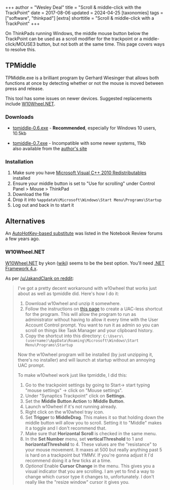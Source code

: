 +++
author = "Wesley Deal"
title = "Scroll & middle-click with the TrackPoint"
date = 2017-08-06
updated = 2024-04-25
[taxonomies]
tags = ["software", "thinkpad"]
[extra]
shorttitle = "Scroll & middle-click with a TrackPoint"
+++

<style>
:root{
	--color-accent: #E10020;
	--blockquote-bg: linear-gradient(135deg, #E1002020, #E1002000);
	--color-hover: #E10020;
	--color-logo-bg: #E10020;
	--color-logo-fg: #fff;
}
</style>

On ThinkPads running Windows, the middle mouse button below the TrackPoint can be used as a scroll modifier for the trackpoint or a middle-click/MOUSE3 button, but not both at the same time. This page covers ways to resolve this.

## TPMiddle
TPMiddle.exe is a brilliant program by Gerhard Wiesinger that allows both functions at once by detecting whether or not the mouse is moved between press and release.

This tool has some issues on newer devices. Suggested replacements include [W10Wheel.NET](https://github.com/ykon/w10wheel.net).

### Downloads

* [tpmiddle-0.6.exe](tpmiddle-0.6.exe) - **Recommended**, especially for Windows 10 users, 10.5kb

* [tpmiddle-0.7.exe](tpmiddle-0.7.exe) - Incompatible with some newer systems, 11kb  
also available from the [author's site](https://www.wiesinger.com/opensource/TPMiddle/V0.7/Release/tpmiddle.exe)

### Installation

1. Make sure you have [Microsoft Visual C++ 2010 Redistributables](https://www.microsoft.com/en-us/download/details.aspx?id=26999) installed
2. Ensure your middle button is set to "Use for scrolling" under Control Panel > Mouse > ThinkPad
3. Download the file
4. Drop it into `%appdata%\Microsoft\Windows\Start Menu\Programs\Startup`
5. Log out and back in to start it

## Alternatives

An [AutoHotKey-based substitute](http://web.archive.org/web/20220125153630/http://forum.notebookreview.com/threads/ultranav-middle-click-button-scroll.423415/) was listed in the Notebook Review forums a few years ago.


### W10Wheel.NET
[W10Wheel.NET](https://github.com/ykon/w10wheel.net/releases/latest) by ykon ([wiki](https://github.com/ykon/w10wheel.net/wiki)) seems to be the best option. You'll need [.NET Framework 4.x](https://dotnet.microsoft.com/en-us/download/dotnet-framework/thank-you/net48-web-installer).

As per [/u/JakandClank on reddit](https://old.reddit.com/r/thinkpad/comments/q2cfup/tpmiddle_on_newer_thinkpads/):

>I've got a pretty decent workaround with w10wheel that works just about as well as tpmiddle did. Here's how I do it:
>
> 1. Download w10wheel and unzip it somewhere.
> 2. Follow the instructions on [this page](https://www.tenforums.com/tutorials/57690-create-elevated-shortcut-without-uac-prompt-windows-10-a.html) to create a UAC-less shortcut for the program. This will allow the program to run as administrator without having to allow it every time with the User Account Control prompt. You want to run it as admin so you can scroll on things like Task Manager and your clipboard history.
> 3. Copy the shortcut into this directory: `C:\Users\(username)\AppData\Roaming\Microsoft\Windows\Start Menu\Programs\Startup`
>
> Now the w10wheel program will be installed (by just unzipping it, there's no installer) and will launch at startup without an annoying UAC prompt.
>
> To make w10wheel work just like tpmiddle, I did this:
>
> 1. Go to the trackpoint settings by going to Start-> start typing "mouse settings" -> click on "Mouse settings".
> 2. Under "Synaptics Trackpoint" click on **Settings**.
> 3. Set the **Middle Button Action** to **Middle Button**.
> 4. Launch w10wheel if it's not running already.
> 5. Right click on the w10wheel tray icon.
> 6. Set **Trigger** to **MiddleDrag**. This makes it so that holding down the middle button will allow you to scroll. Setting it to "Middle" makes it a toggle and I don't recommend that.
> 7. Make sure that **Horizontal Scroll** is checked in the same menu.
> 8. In the **Set Number** menu, set **verticalThreshold** to 1 and **horizontalThreshold** to 4. These values are the "resistance" to your mouse movement. It maxes at 500 but really anything past 5 is hard on a trackpoint but YMMV. If you're gonna adjust it I'd recommend doing it a few ticks at a time.
> 9. *Optional* Enable **Cursor Change** in the menu. This gives you a visual indicator that you are scrolling. I am yet to find a way to change which cursor type it changes to, unfortunately. I don't really like the "resize window" cursor it gives you.